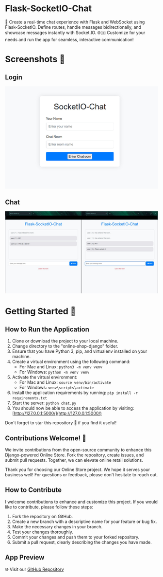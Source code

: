 # Flask-SocketIO-Chat
🚀 Create a real-time chat experience with Flask and WebSocket using Flask-SocketIO. Define routes, handle messages bidirectionally, and showcase messages instantly with Socket.IO. 🌐✉️ Customize for your needs and run the app for seamless, interactive communication!




# Screenshots 📸
## Login
![Screenshot 2](https://raw.githubusercontent.com/mohamadsaleh82/Flask-SocketIO-Chat/master/Demo/2.jpg)
## Chat
![Screenshot 1](https://raw.githubusercontent.com/mohamadsaleh82/Flask-SocketIO-Chat/master/Demo/1.jpg)



# Getting Started 🚀

## How to Run the Application

1. Clone or download the project to your local machine.
2. Change directory to the "online-shop-django" folder.
3. Ensure that you have Python 3, pip, and virtualenv installed on your machine.
4. Create a virtual environment using the following command:
   - For Mac and Linux: `python3 -m venv venv`
   - For Windows: `python -m venv venv`
5. Activate the virtual environment:
   - For Mac and Linux: `source venv/bin/activate`
   - For Windows: `venv\scripts\activate`
6. Install the application requirements by running: `pip install -r requirements.txt`
7. Start the server: `python chat.py`
8. You should now be able to access the application by visiting: [http://127.0.0.1:5000/](http://127.0.0.1:5000/)


Don't forget to star this repository 🌟 if you find it useful!

## Contributions Welcome! 🙌

We invite contributions from the open-source community to enhance this Django-powered Online Store. Fork the repository, create issues, and submit pull requests. Together, we can elevate online retail solutions.

Thank you for choosing our Online Store project. We hope it serves your business well! For questions or feedback, please don't hesitate to reach out.

## How to Contribute

I welcome contributions to enhance and customize this project. If you would like to contribute, please follow these steps:

1. Fork the repository on GitHub.
2. Create a new branch with a descriptive name for your feature or bug fix.
3. Make the necessary changes in your branch.
4. Test your changes thoroughly.
5. Commit your changes and push them to your forked repository.
6. Submit a pull request, clearly describing the changes you have made.

## App Preview


🌐 Visit our [GitHub Repository](https://github.com/mohamadSaleh82/Flask-SocketIO-Chat)

